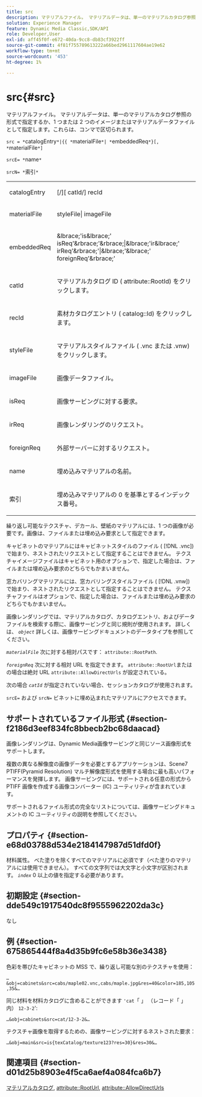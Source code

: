 ```yaml
---
title: src
description: マテリアルファイル。 マテリアルデータは、単一のマテリアルカタログ参照の形式で指定するか、1 つまたは 2 つのイメージまたはマテリアルデータファイルとして指定します。これらは、コンマで区切られます。
solution: Experience Manager
feature: Dynamic Media Classic,SDK/API
role: Developer,User
exl-id: aff45f0f-e672-40da-9cc8-db83cf3922ff
source-git-commit: 4f81f755789613222a66bed2961117604ae19e62
workflow-type: tm+mt
source-wordcount: '453'
ht-degree: 1%

---
```


# src{#src}

マテリアルファイル。 マテリアルデータは、単一のマテリアルカタログ参照の形式で指定するか、1 つまたは 2 つのイメージまたはマテリアルデータファイルとして指定します。これらは、コンマで区切られます。

`src = *`catalogEntry`*|{{ *`materialFile`*| *`embeddedReq`*}[, *`materialFile`*]`

`srcE= *`name`*`

`srcN= *`索引`*`

<table id="simpletable_A64C4F084C0A4DDCA45A921D4BD7AAEA"> 
 <tr class="strow"> 
  <td class="stentry"> <p><span class="varname"> catalogEntry</span> </p></td> 
  <td class="stentry"> <p><span class="codeph">[/][<span class="varname"> catId</span>/]<span class="varname"> recId</span></span> </p></td> 
 </tr> 
 <tr class="strow"> 
  <td class="stentry"> <span class="varname"> materialFile</span> </td> 
  <td class="stentry"> <p><span class="codeph"> <span class="varname"> styleFile</span>|<span class="varname"> imageFile</span></span> </p> </td> 
 </tr> 
 <tr class="strow"> 
  <td class="stentry"> <p><span class="varname"> embeddedReq</span> </p> </td> 
  <td class="stentry"> <p><span class="codeph">&amp;lbrace;'is&amp;lbrace;'<span class="varname"> isReq</span>'&amp;rbrace;'&amp;rbrace;|&amp;lbrace;'ir&amp;lbrace;'<span class="varname"> irReq</span>'&amp;rbrace;'|&amp;lbrace;'&amp;lbrace;'<span class="varname"> foreignReq</span>'&amp;rbrace;'</span> </p></td> 
 </tr> 
 <tr class="strow"> 
  <td class="stentry"> <p><span class="varname"> catId</span> </p></td> 
  <td class="stentry"> <p>マテリアルカタログ ID (<span class="codeph"> attribute::RootId</span>) をクリックします。 </p></td> 
 </tr> 
 <tr class="strow"> 
  <td class="stentry"> <p><span class="varname"> recId</span> </p></td> 
  <td class="stentry"> <p>素材カタログエントリ (<span class="codeph"> catalog::Id</span>) をクリックします。 </p></td> 
 </tr> 
 <tr class="strow"> 
  <td class="stentry"> <p><span class="varname"> styleFile</span> </p></td> 
  <td class="stentry"> <p>マテリアルスタイルファイル (<span class="filepath"> .vnc</span> または <span class="filepath"> .vnw</span>) をクリックします。 </p></td> 
 </tr> 
 <tr class="strow"> 
  <td class="stentry"> <p><span class="varname"> imageFile</span> </p></td> 
  <td class="stentry"> <p>画像データファイル。 </p></td> 
 </tr> 
 <tr class="strow"> 
  <td class="stentry"> <p><span class="varname"> isReq</span> </p></td> 
  <td class="stentry"> <p>画像サービングに対する要求。 </p></td> 
 </tr> 
 <tr class="strow"> 
  <td class="stentry"> <p><span class="varname"> irReq</span> </p></td> 
  <td class="stentry"> <p>画像レンダリングのリクエスト。 </p></td> 
 </tr> 
 <tr class="strow"> 
  <td class="stentry"> <p><span class="varname"> foreignReq</span> </p></td> 
  <td class="stentry"> <p>外部サーバーに対するリクエスト。 </p></td> 
 </tr> 
 <tr class="strow"> 
  <td class="stentry"> <p><span class="varname"> name</span> </p></td> 
  <td class="stentry"> <p>埋め込みマテリアルの名前。 </p></td> 
 </tr> 
 <tr class="strow"> 
  <td class="stentry"> <p><span class="varname"> 索引</span> </p></td> 
  <td class="stentry"> <p>埋め込みマテリアルの 0 を基準とするインデックス番号。 </p></td> 
 </tr> 
</table>

繰り返し可能なテクスチャ、デカール、壁紙のマテリアルには、1 つの画像が必要です。画像は、ファイルまたは埋め込み要求として指定できます。

キャビネットのマテリアルにはキャビネットスタイルのファイル ( [!DNL .vnc]) で始まり、ネストされたリクエストとして指定することはできません。 テクスチャイメージファイルはキャビネット用のオプションで、指定した場合は、ファイルまたは埋め込み要求のどちらでもかまいません。

窓カバリングマテリアルには、窓カバリングスタイルファイル ( [!DNL .vnw]) で始まり、ネストされたリクエストとして指定することはできません。 テクスチャファイルはオプションで、指定した場合は、ファイルまたは埋め込み要求のどちらでもかまいません。

画像レンダリングでは、マテリアルカタログ、カタログエントリ、およびデータファイルを検索する際に、画像サービングと同じ規則が使用されます。 詳しくは、 *`object`* 詳しくは、画像サービングドキュメントのデータタイプを参照してください。

*`materialFile`* 次に対する相対パスです： `attribute::RootPath`.

*`foreignReq`* 次に対する相対 URL を指定できます。 `attribute::RootUrl`またはの場合は絶対 URL `attribute::AllowDirectUrls` が設定されている。

次の場合 *`catId`* が指定されていない場合、セッションカタログが使用されます。

`srcE=` および `srcN=` ビネットに埋め込まれたマテリアルにアクセスできます。

## サポートされているファイル形式 {#section-f2186d3eef834fc8bbecb2bc68daacad}

画像レンダリングは、Dynamic Media画像サービングと同じソース画像形式をサポートします。

複数の異なる解像度の画像データを必要とするアプリケーションは、Scene7 PTIFF(Pyramid Resolution) マルチ解像度形式を使用する場合に最も高いパフォーマンスを発揮します。 画像サービングには、サポートされる任意の形式から PTIFF 画像を作成する画像コンバーター (IC) ユーティリティが含まれています。

サポートされるファイル形式の完全なリストについては、画像サービングドキュメントの IC ユーティリティの説明を参照してください。

## プロパティ {#section-e68d03788d534e2184147987d51dfd0f}

材料属性。 べた塗りを除くすべてのマテリアルに必須です（べた塗りのマテリアルには使用できません）。 すべての文字列では大文字と小文字が区別されます。 *`index`* 0 以上の値を指定する必要があります。

## 初期設定 {#section-dde549c1917540dc8f9555962202da3c}

なし

## 例 {#section-675865444f8a4d35b9fc6e58b36e3438}

色彩を帯びたキャビネットの MSS で、繰り返し可能な別のテクスチャを使用：

`…&obj=cabinets&src=cabs/maple02.vnc,cabs/maple.jpg&res=40&color=185,105,35&…`

同じ材料を材料カタログに含めることができます `'cat`「 」 （レコード「 」内） `12-3-2`&#39;:

`…&obj=cabinets&src=cat/12-3-2&…`

テクスチャ画像を取得するための、画像サービングに対するネストされた要求：

`…&obj=main&src=is{texCatalog/texture123?res=30}&res=30&…`

## 関連項目 {#section-d01d25b8903e4f5ca6aef4a084fca6b7}

[マテリアルカタログ](../../../../../ir-api/http-protocol/image-rendering-api-ref/c-ir-http-protocol-ref/c-ir-http-protocol-syntax-and-features/c-ir-http-material-catalogs/c-ir-http-material-catalogs.md#concept-772742c1688f420a88a56f5136ad1db2), [attribute::RootUrl](../../../../../ir-api/material-cat/image-rendering-api-ref/c-ir-material-catalog/c-ir-attributes-reference/r-ir-rooturl.md#reference-b8d706a573814802bd6794223cc78402), [attribute::AllowDirectUrls](../../../../../ir-api/material-cat/image-rendering-api-ref/c-ir-material-catalog/c-ir-attributes-reference/r-ir-allowdirecturls.md#reference-02000c0f3c494292bad8425d06268882)
